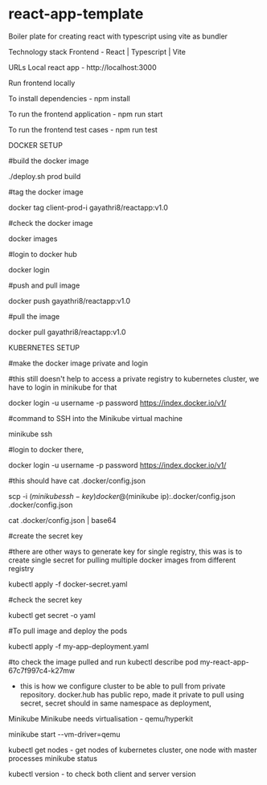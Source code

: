 # react-app-template

Boiler plate for creating react with typescript using vite as bundler

Technology stack
Frontend - React | Typescript | Vite

URLs
Local react app - http://localhost:3000

Run frontend locally

To install dependencies -
npm install

To run the frontend application -
npm run start

To run the frontend test cases -
npm run test

DOCKER SETUP

#build the docker image

./deploy.sh prod build

#tag the docker image

docker tag client-prod-i gayathri8/reactapp:v1.0

#check the docker image

docker images

#login to docker hub

docker login

#push and pull image

docker push gayathri8/reactapp:v1.0

#pull the image

docker pull gayathri8/reactapp:v1.0

KUBERNETES SETUP

#make the docker image private and login

#this still doesn't help to access a private registry to kubernetes cluster, we have to login in minikube for that

docker login -u username -p password https://index.docker.io/v1/

#command to SSH into the Minikube virtual machine

minikube ssh

#login to docker there,

docker login -u username -p password https://index.docker.io/v1/

#this should have cat .docker/config.json

scp -i $(minikube ssh-key) docker@$(minikube ip):.docker/config.json .docker/config.json

cat .docker/config.json | base64

#create the secret key

#there are other ways to generate key for single registry, this was is to create single secret for pulling multiple docker images from different registry

kubectl apply -f docker-secret.yaml

#check the secret key

kubectl get secret -o yaml

#To pull image and deploy the pods

kubectl apply -f my-app-deployment.yaml

#to check the image pulled and run
kubectl describe pod my-react-app-67c7f997c4-k27mw

- this is how we configure cluster to be able to pull from private repository. docker.hub has public repo, made it private to pull using secret, secret should in same namespace as deployment,

Minikube
Minikube needs virtualisation - qemu/hyperkit

minikube start --vm-driver=qemu

kubectl get nodes - get nodes of kubernetes cluster, one node with master processes
minikube status

kubectl version - to check both client and server version
